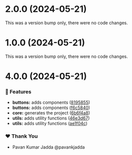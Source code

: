 # 2.0.0 (2024-05-21)

This was a version bump only, there were no code changes.

# 1.0.0 (2024-05-21)

This was a version bump only, there were no code changes.

# 4.0.0 (2024-05-21)


### 🚀 Features

- **buttons:** adds components ([8195855](https://github.com/js-smart/react-kit/commit/8195855))
- **buttons:** adds components ([f6c5840](https://github.com/js-smart/react-kit/commit/f6c5840))
- **core:** generates the project ([6b6f4a8](https://github.com/js-smart/react-kit/commit/6b6f4a8))
- **utils:** adds utility functions ([46e3d67](https://github.com/js-smart/react-kit/commit/46e3d67))
- **utils:** adds utility functions ([ae1f04c](https://github.com/js-smart/react-kit/commit/ae1f04c))

### ❤️  Thank You

- Pavan Kumar Jadda @pavankjadda